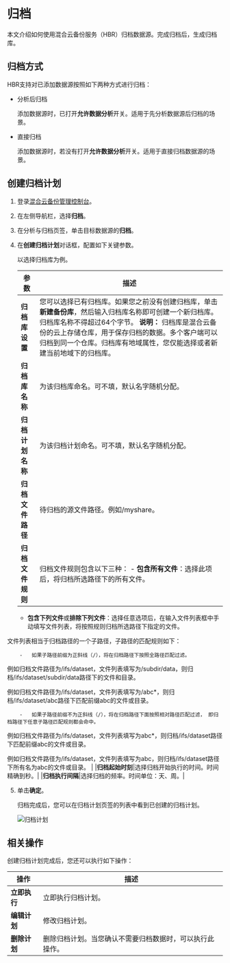 # 归档

本文介绍如何使用混合云备份服务（HBR）归档数据源。完成归档后，生成归档库。

## 归档方式

HBR支持对已添加数据源按照如下两种方式进行归档：

-   分析后归档

    添加数据源时，已打开**允许数据分析**开关。适用于先分析数据源后归档的场景。

-   直接归档

    添加数据源时，若没有打开**允许数据分析**开关。适用于直接归档数据源的场景。


## 创建归档计划

1.  登录[混合云备份管理控制台](https://hbr.console.aliyun.com)。

2.  在左侧导航栏，选择**归档**。

3.  在分析与归档页签，单击目标数据源的**归档**。

4.  在**创建归档计划**对话框，配置如下关键参数。

    以选择归档库为例。

    |参数|描述|
    |--|--|
    |**归档库设置**|您可以选择已有归档库。如果您之前没有创建归档库，单击**新建备份库**，然后输入归档库名称即可创建一个新归档库。归档库名称不得超过64个字节。 **说明：** 归档库是混合云备份的云上存储仓库，用于保存归档的数据。多个客户端可以归档到同一个仓库。归档库有地域属性，您仅能选择或者新建当前地域下的归档库。 |
    |**归档库名称**|为该归档库命名。可不填，默认名字随机分配。|
    |**归档计划名称**|为该归档计划命名。可不填，默认名字随机分配。|
    |**归档文件路径**|待归档的源文件路径。例如/myshare。|
    |**归档文件规则**|归档文件规则包含以下三种：    -   **包含所有文件**：选择此项后，将归档所选路径下的所有文件。
    -   **包含下列文件**或**排除下列文件**：选择任意选项后，在输入文件列表框中手动填写文件列表，将按照规则归档所选路径下指定的文件。

文件列表相当于归档路径的一个子路径，子路径的匹配规则如下：

        -   如果子路径前缀为正斜线（/），将在归档路径下按照全路径匹配过滤。

例如归档文件路径为/ifs/dataset，文件列表填写为/subdir/data，则归档/ifs/dataset/subdir/data路径下的文件和目录。

例如归档文件路径为/ifs/dataset，文件列表填写为/abc\*，则归档/ifs/dataset/abc路径下匹配前缀abc的文件或目录。

        -   如果子路径前缀不为正斜线（/），将在归档路径下面按照相对路径匹配过滤， 即归档路径下任意子路径匹配规则都会命中。

例如归档文件路径为/ifs/dataset，文件列表填写为abc\*，则归档/ifs/dataset路径下匹配前缀abc的文件或目录。

例如归档文件路径为/ifs/dataset，文件列表填写为abc，则归档/ifs/dataset路径下所有名为abc的文件或目录。 |
    |**归档起始时刻**|选择归档开始执行的时间。时间精确到秒。|
    |**归档执行间隔**|选择归档的频率。时间单位：天、周。|

5.  单击**确定**。

    归档完成后，您可以在归档计划页签的列表中看到已创建的归档计划。

    ![归档计划](https://static-aliyun-doc.oss-accelerate.aliyuncs.com/assets/img/zh-CN/2271637161/p260332.png)


## 相关操作

创建归档计划完成后，您还可以执行如下操作：

|操作|描述|
|--|--|
|**立即执行**|立即执行归档计划。|
|**编辑计划**|修改归档计划。|
|**删除计划**|删除归档计划。当您确认不需要归档数据时，可以执行此操作。|

